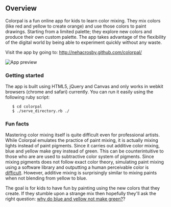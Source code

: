 ## Overview

Colorpal is a fun online app for kids to learn color mixing. They mix colors (like red and yellow to create orange) and use those colors to paint drawings. Starting from a limited palette; they explore new colors and produce their own custom palette. The app takes advantage of the flexibility of the digital world by being able to experiment quickly without any waste.
 
Visit the app by going to: http://nehacrosby.github.com/colorpal/
 
![App preview](http://i.imgur.com/81jCv.png)

### Getting started

The app is built using HTML5, jQuery and Canvas and only works in webkit browsers (chrome and safari) currently. You can run it easily using the following ruby script:

       $ cd colorpal
       $ ./serve_directory.rb ./

### Fun facts

Mastering color mixing itself is quite difficult even for professional artists. While Colorpal emulates the practice of paint mixing, it is actually mixing lights instead of paint pigments. Since it carries out additive color mixing, blue and yellow make grey instead of green. This can be counterintuitive to those who are are used to subtractive color system of pigments. Since mixing pigments does not follow exact color theory, simulating paint mixing using a software library and outputting a human perceivable color is [difficult](http://www.quora.com/Color-and-Colors/Are-there-good-software-libraries-that-accurately-model-mixing-of-different-colors). However, additive mixing is surprisingly similar to mixing paints when not blending from yellow to blue.

The goal is for kids to have fun by painting using the new colors that they create. If they stumble upon a strange mix then hopefully they'll ask the right question: [why do blue and yellow not make green?](http://www.amazon.com/Blue-Yellow-Dont-Make-Green/dp/0967962870)?
